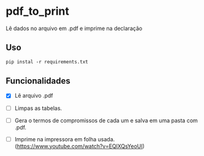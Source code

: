 # pdf_to_print
Lê dados no arquivo em .pdf e imprime na declaração 
## Uso 

```markdown
pip instal -r requirements.txt
```

## Funcionalidades
- [x] Lê arquivo .pdf <br>
- [ ] Limpas as tabelas.<br>
- [ ] Gera o termos de compromissos de cada um e salva em uma pasta com .pdf.<br>
- [ ] Imprime na impressora em folha usada. (https://www.youtube.com/watch?v=EQlXQsYeoUI) <br> 

